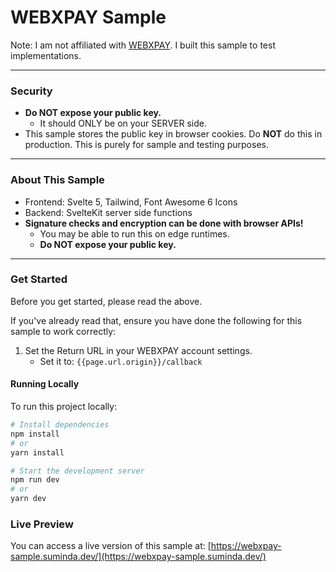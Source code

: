 # WEBXPAY Sample

Note: I am not affiliated with [WEBXPAY](https://webxpay.com/). I built this sample to test implementations.

---

### Security

- **Do NOT expose your public key.**
  - It should ONLY be on your SERVER side.
- This sample stores the public key in browser cookies. Do **NOT** do this in production. This is purely for sample and testing purposes.

---

### About This Sample

- Frontend: Svelte 5, Tailwind, Font Awesome 6 Icons
- Backend: SvelteKit server side functions
- **Signature checks and encryption can be done with browser APIs!**
  - You may be able to run this on edge runtimes.
  - **Do NOT expose your public key.**

---

### Get Started

Before you get started, please read the above.

If you've already read that, ensure you have done the following for this sample to work correctly:

1. Set the Return URL in your WEBXPAY account settings.
   - Set it to: `{{page.url.origin}}/callback`

#### Running Locally

To run this project locally:

```bash
# Install dependencies
npm install
# or
yarn install

# Start the development server
npm run dev
# or
yarn dev
```

### Live Preview

You can access a live version of this sample at: [https://webxpay-sample.suminda.dev/](https://webxpay-sample.suminda.dev/)
